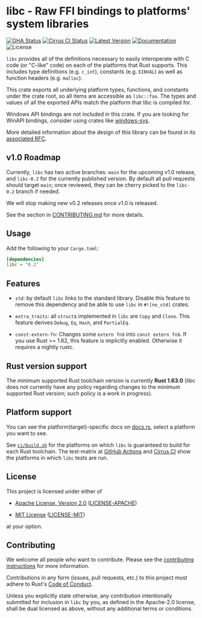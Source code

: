 # libc - Raw FFI bindings to platforms' system libraries

[![GHA Status]][GitHub Actions] [![Cirrus CI Status]][Cirrus CI] [![Latest Version]][crates.io] [![Documentation]][docs.rs] ![License]

`libc` provides all of the definitions necessary to easily interoperate with C
code (or "C-like" code) on each of the platforms that Rust supports. This
includes type definitions (e.g. `c_int`), constants (e.g. `EINVAL`) as well as
function headers (e.g. `malloc`).

This crate exports all underlying platform types, functions, and constants under
the crate root, so all items are accessible as `libc::foo`. The types and values
of all the exported APIs match the platform that libc is compiled for.

Windows API bindings are not included in this crate. If you are looking for
WinAPI bindings, consider using crates like [windows-sys].

More detailed information about the design of this library can be found in its
[associated RFC][rfc].

[rfc]: https://github.com/rust-lang/rfcs/blob/HEAD/text/1291-promote-libc.md
[windows-sys]: https://docs.rs/windows-sys

## v1.0 Roadmap

Currently, `libc` has two active branches: `main` for the upcoming v1.0 release,
and `libc-0.2` for the currently published version. By default all pull requests
should target `main`; once reviewed, they can be cherry picked to the `libc-0.2`
branch if needed.

We will stop making new v0.2 releases once v1.0 is released.

See the section in [CONTRIBUTING.md](CONTRIBUTING.md#v10-roadmap) for more
details.

## Usage

Add the following to your `Cargo.toml`:

```toml
[dependencies]
libc = "0.2"
```

## Features

* `std`: by default `libc` links to the standard library. Disable this feature
  to remove this dependency and be able to use `libc` in `#![no_std]` crates.

* `extra_traits`: all `struct`s implemented in `libc` are `Copy` and `Clone`.
  This feature derives `Debug`, `Eq`, `Hash`, and `PartialEq`.

* `const-extern-fn`: Changes some `extern fn`s into `const extern fn`s. If you
  use Rust >= 1.62, this feature is implicitly enabled. Otherwise it requires a
  nightly rustc.

## Rust version support

The minimum supported Rust toolchain version is currently **Rust 1.63.0** (libc
does not currently have any policy regarding changes to the minimum supported
Rust version; such policy is a work in progress).

## Platform support

You can see the platform(target)-specific docs on [docs.rs], select a platform
you want to see.

See [`ci/build.sh`](https://github.com/rust-lang/libc/blob/HEAD/ci/build.sh) for
the platforms on which `libc` is guaranteed to build for each Rust toolchain.
The test-matrix at [GitHub Actions] and [Cirrus CI] show the platforms in which
`libc` tests are run.

<div class="platform_docs"></div>

## License

This project is licensed under either of

* [Apache License, Version 2.0](https://www.apache.org/licenses/LICENSE-2.0)
  ([LICENSE-APACHE](https://github.com/rust-lang/libc/blob/HEAD/LICENSE-APACHE))

* [MIT License](https://opensource.org/licenses/MIT)
  ([LICENSE-MIT](https://github.com/rust-lang/libc/blob/HEAD/LICENSE-MIT))

at your option.

## Contributing

We welcome all people who want to contribute. Please see the
[contributing instructions] for more information.

[contributing instructions]: https://github.com/rust-lang/libc/blob/HEAD/CONTRIBUTING.md

Contributions in any form (issues, pull requests, etc.) to this project must
adhere to Rust's [Code of Conduct].

[Code of Conduct]: https://www.rust-lang.org/policies/code-of-conduct

Unless you explicitly state otherwise, any contribution intentionally submitted
for inclusion in `libc` by you, as defined in the Apache-2.0 license, shall be
dual licensed as above, without any additional terms or conditions.

[GitHub Actions]: https://github.com/rust-lang/libc/actions
[GHA Status]: https://github.com/rust-lang/libc/workflows/CI/badge.svg
[Cirrus CI]: https://cirrus-ci.com/github/rust-lang/libc
[Cirrus CI Status]: https://api.cirrus-ci.com/github/rust-lang/libc.svg
[crates.io]: https://crates.io/crates/libc
[Latest Version]: https://img.shields.io/crates/v/libc.svg
[Documentation]: https://docs.rs/libc/badge.svg
[docs.rs]: https://docs.rs/libc
[License]: https://img.shields.io/crates/l/libc.svg
